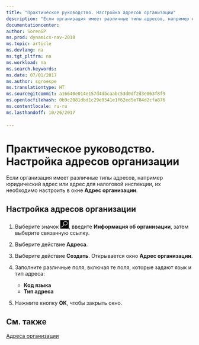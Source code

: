```yaml
---
title: "Практическое руководство. Настройка адресов организации"
description: "Если организация имеет различные типы адресов, например юридический адрес или адрес для налоговой инспекции, их необходимо настроить в окне **Адрес организации**."
documentationcenter: 
author: SorenGP
ms.prod: dynamics-nav-2018
ms.topic: article
ms.devlang: na
ms.tgt_pltfrm: na
ms.workload: na
ms.search.keywords: 
ms.date: 07/01/2017
ms.author: sgroespe
ms.translationtype: HT
ms.sourcegitcommit: a16640e014e157d4dbcaabc53d0df2d3e063f8f9
ms.openlocfilehash: 0b9c2081dbd1c29e9541e1f62ed5e784d2cfa876
ms.contentlocale: ru-ru
ms.lasthandoff: 10/26/2017

---
```

# <a name="how-to-set-up-company-addresses"></a>Практическое руководство. Настройка адресов организации
Если организация имеет различные типы адресов, например юридический адрес или адрес для налоговой инспекции, их необходимо настроить в окне **Адрес организации**.  

## <a name="to-set-up-company-addresses"></a>Настройка адресов организации  

1.  Выберите значок ![Поиск страницы или отчета](../../media/ui-search/search_small.png "Значок поиска страницы или отчета"), введите **Информация об организации**, затем выберите связанную ссылку.  
2.  Выберите действие **Адреса**.  
3.  Выберите действие **Создать**. Открывается окно **Адрес организации**.  
4.  Заполните различные поля, включая те поля, которые задают язык и тип адреса:  

    - **Код языка**  
    - **Тип адреса**  

5.  Нажмите кнопку **ОК**, чтобы закрыть окно.  

## <a name="see-also"></a>См. также  
 [Адреса организации](company-addresses.md)

